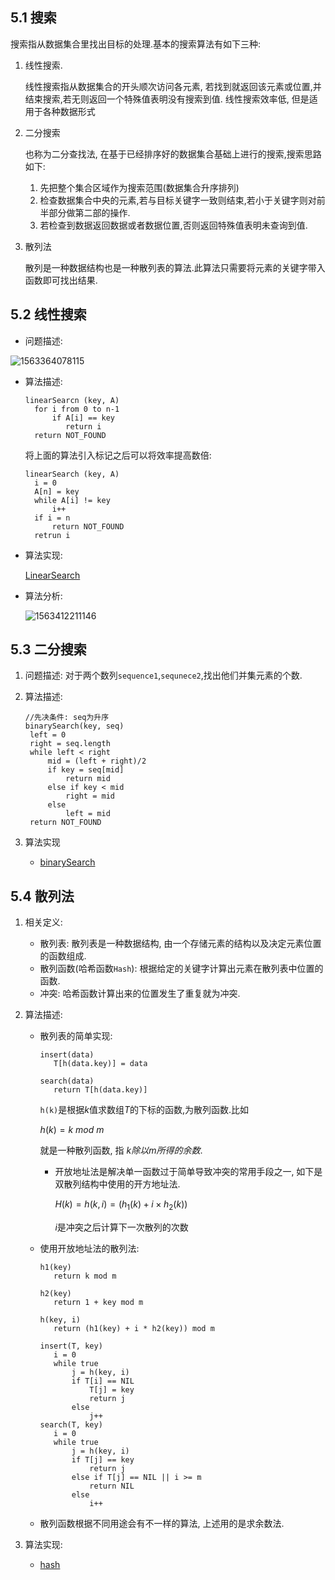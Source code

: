 ##  5.1 搜索

搜索指从数据集合里找出目标的处理.基本的搜索算法有如下三种:

1. 线性搜索.

   线性搜索指从数据集合的开头顺次访问各元素, 若找到就返回该元素或位置,并结束搜索,若无则返回一个特殊值表明没有搜索到值.  线性搜索效率低, 但是适用于各种数据形式

2. 二分搜索

   也称为二分查找法, 在基于已经排序好的数据集合基础上进行的搜索,搜索思路如下:

   1. 先把整个集合区域作为搜索范围(数据集合升序排列)
   2. 检查数据集合中央的元素,若与目标关键字一致则结束,若小于关键字则对前半部分做第二部的操作.
   3. 若检查到数据返回数据或者数据位置,否则返回特殊值表明未查询到值.

3. 散列法

   散列是一种数据结构也是一种散列表的算法.此算法只需要将元素的关键字带入函数即可找出结果.



##  5.2 线性搜索

* 问题描述: 

![1563364078115](/home/causingbrick/workspace/go/src/DataStructre/ch5搜索/README.assets/1563364078115.png)

* 算法描述:

  ```
  linearSearcn (key, A)
  	for i from 0 to n-1
  		if A[i] == key
           return i
  	return NOT_FOUND
  ```

  将上面的算法引入标记之后可以将效率提高数倍:

  ```
  linearSearch (key, A)
  	i = 0
  	A[n] = key
  	while A[i] != key 
  		i++
  	if i = n
  		return NOT_FOUND
  	retrun i
  ```

* 算法实现:

  [LinearSearch](linear/main.go)

* 算法分析:

  ![1563412211146](/home/causingbrick/workspace/go/src/DataStructre/ch5搜索/README.assets/1563412211146.png)

##  5.3 二分搜索 

1. 问题描述: 对于两个数列`sequence1`,`sequnece2`,找出他们并集元素的个数.

2. 算法描述:

   ```
   //先决条件: seq为升序
   binarySearch(key, seq) 
   	left = 0
   	right = seq.length
   	while left < right
   		mid = (left + right)/2
   		if key = seq[mid] 
   			return mid
   		else if key < mid 
   			right = mid
   		else
   			left = mid
   	return NOT_FOUND
   ```

3. 算法实现

   * [binarySearch](binary/binary.go)



##   5.4 散列法

1. 相关定义:

   * 散列表: 散列表是一种数据结构, 由一个存储元素的结构以及决定元素位置的函数组成.
   * 散列函数(哈希函数`Hash`): 根据给定的关键字计算出元素在散列表中位置的函数.
   * 冲突: 哈希函数计算出来的位置发生了重复就为冲突.

2. 算法描述:

   * 散列表的简单实现:

     ```
     insert(data)
     	T[h(data.key)] = data
     	
     search(data)
     	return T[h(data.key)]
     ```

     `h(k)`是根据$k$值求数组$T$的下标的函数,为散列函数.比如
     
     $h(k) = k\ mod\ m$
     
     就是一种散列函数, 指 $k除以m所得的余数$.
     
     * 开放地址法是解决单一函数过于简单导致冲突的常用手段之一, 如下是双散列结构中使用的开方地址法.
     
       $H(k) = h(k,i) = (h_1(k) + i \times h_2(k))$
     
       $i$是冲突之后计算下一次散列的次数
     
   * 使用开放地址法的散列法:
   
     ```
     h1(key) 
     	return k mod m
     	
     h2(key)
     	return 1 + key mod m
     	
     h(key, i)
     	return (h1(key) + i * h2(key)) mod m
     
     insert(T, key)
     	i = 0
     	while true
     		j = h(key, i)
     		if T[i] == NIL
     			T[j] = key
     			return j
     		else 
     			j++
     search(T, key)
     	i = 0
     	while true 
     		j = h(key, i)
     		if T[j] == key
     			return j
     		else if T[j] == NIL || i >= m
     			return NIL
     		else 
     			i++
     ```
   
   * 散列函数根据不同用途会有不一样的算法, 上述用的是求余数法.
   
3. 算法实现:

   * [hash](hash/hash.go)

